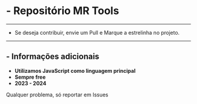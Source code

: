 # - Repositório MR Tools

------------

- Se deseja contribuir, envie um Pull e Marque a estrelinha no projeto.

------------

## - Informações adicionais
- **Utilizamos JavaScript como linguagem principal**
- **Sempre free**
- **2023 - 2024**


Qualquer problema, só reportar em Issues